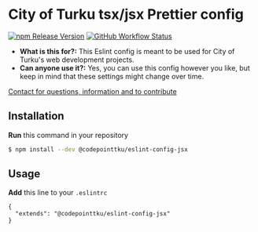 # City of Turku tsx/jsx Prettier config

[![npm Release Version](https://img.shields.io/github/v/release/codepointtku/jsx-eslint?logo=npm&style=for-the-badge&labelColor=333333)](https://github.com/codepointtku/jsx-eslint/releases)
[![GitHub Workflow Status](https://img.shields.io/github/workflow/status/codepointtku/jsx-eslint/npm%20Publish?logo=githubactions&logoColor=cyan&style=for-the-badge&labelColor=333333)](https://github.com/codepointtku/jsx-eslint/actions/workflows/npm-publish.yml)

* **What is this for?:** This Eslint config is meant to be used for City of Turku's web development projects.
* **Can anyone use it?:** Yes, you can use this config however you like, but keep in mind that these settings might change over time.

[Contact for questions, information and to contribute](mailto:juuso.laakso@turku.fi)

## Installation
**Run** this command in your repository
```bash
$ npm install --dev @codepointtku/eslint-config-jsx
```

## Usage
**Add** this line to your `.eslintrc`
```jsonc
{
  "extends": "@codepointtku/eslint-config-jsx"
}
```